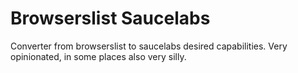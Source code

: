 Browserslist Saucelabs
======================

Converter from browserslist to saucelabs desired capabilities.
Very opinionated, in some places also very silly.
